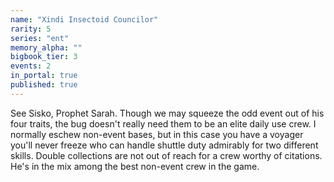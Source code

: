 ```yaml
---
name: "Xindi Insectoid Councilor"
rarity: 5
series: "ent"
memory_alpha: ""
bigbook_tier: 3
events: 2
in_portal: true
published: true
---
```


See Sisko, Prophet Sarah. Though we may squeeze the odd event out of his four traits, the bug doesn't really need them to be an elite daily use crew. I normally eschew non-event bases, but in this case you have a voyager you'll never freeze who can handle shuttle duty admirably for two different skills. Double collections are not out of reach for a crew worthy of citations. He's in the mix among the best non-event crew in the game.

